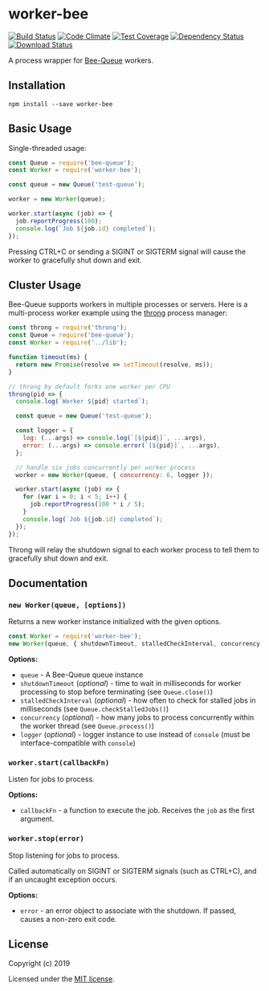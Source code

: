 # worker-bee

[![Build Status](https://travis-ci.org/compwright/worker-bee.png?branch=master)](https://travis-ci.org/compwright/worker-bee)
[![Code Climate](https://codeclimate.com/github/compwright/worker-bee/badges/gpa.svg)](https://codeclimate.com/github/compwright/worker-bee)
[![Test Coverage](https://codeclimate.com/github/compwright/worker-bee/badges/coverage.svg)](https://codeclimate.com/github/compwright/worker-bee/coverage)
[![Dependency Status](https://img.shields.io/david/compwright/worker-bee.svg?style=flat-square)](https://david-dm.org/compwright/worker-bee)
[![Download Status](https://img.shields.io/npm/dm/worker-bee.svg?style=flat-square)](https://www.npmjs.com/package/worker-bee)

A process wrapper for [Bee-Queue](https://www.npmjs.com/package/bee-queue) workers.

## Installation

```
npm install --save worker-bee
```

## Basic Usage

Single-threaded usage: 

```javascript
const Queue = require('bee-queue');
const Worker = require('worker-bee');

const queue = new Queue('test-queue');

worker = new Worker(queue);

worker.start(async (job) => {
  job.reportProgress(100);
  console.log(`Job ${job.id} completed`);
});
```

Pressing CTRL+C or sending a SIGINT or SIGTERM signal will cause the worker to gracefully shut down and exit.

## Cluster Usage

Bee-Queue supports workers in multiple processes or servers. Here is a multi-process worker example using the [throng](https://npmjs.org/package/throng) process manager:

```javascript
const throng = require('throng');
const Queue = require('bee-queue');
const Worker = require('../lib');

function timeout(ms) {
  return new Promise(resolve => setTimeout(resolve, ms));
}

// throng by default forks one worker per CPU
throng(pid => {
  console.log(`Worker ${pid} started`);

  const queue = new Queue('test-queue');

  const logger = {
    log: (...args) => console.log(`[${pid}]`, ...args),
    error: (...args) => console.error(`[${pid}]`, ...args),
  };

  // handle six jobs concurrently per worker process
  worker = new Worker(queue, { concurrency: 6, logger });

  worker.start(async (job) => {
    for (var i = 0; i < 5; i++) {
      job.reportProgress(100 * i / 5);
    }
    console.log(`Job ${job.id} completed`);
  });
});
```

Throng will relay the shutdown signal to each worker process to tell them to gracefully shut down and exit.

## Documentation

### `new Worker(queue, [options])`

Returns a new worker instance initialized with the given options.

```js
const Worker = require('worker-bee');
new Worker(queue, { shutdownTimeout, stalledCheckInterval, concurrency, logger });
```

__Options:__

- `queue` - A Bee-Queue queue instance
- `shutdownTimeout` (*optional*) - time to wait in milliseconds for worker processing to stop before terminating (see `Queue.close()`)
- `stalledCheckInterval` (*optional*) - how often to check for stalled jobs in milliseconds (see `Queue.checkStalledJobs()`)
- `concurrency` (*optional*) - how many jobs to process concurrently within the worker thread (see `Queue.process()`)
- `logger` (*optional*) - logger instance to use instead of `console` (must be interface-compatible with `console`)

### `worker.start(callbackFn)`

Listen for jobs to process.

__Options:__

- `callbackFn` - a function to execute the job. Receives the `job` as the first argument.

### `worker.stop(error)`

Stop listening for jobs to process.

Called automatically on SIGINT or SIGTERM signals (such as CTRL+C), and if an uncaught exception occurs.

__Options:__

- `error` - an error object to associate with the shutdown. If passed, causes a non-zero exit code.

## License

Copyright (c) 2019

Licensed under the [MIT license](LICENSE).
